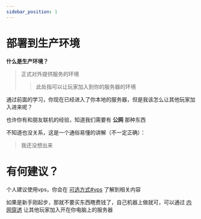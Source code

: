 ```yaml
---
sidebar_position: 1
---
```


# 部署到生产环境

**什么是生产环境？**

> 正式对外提供服务的环境
>
> >此处指可以让玩家加入到你的服务器的环境

通过前面的学习，你现在已经进入了你本地的服务器，但是我该怎么让其他玩家加入进来呢？

也许你有和朋友联机的经验，知道我们需要有 **公网** 那种东西

不知道也没关系，这是一个通俗易懂的讲解（不一定正确）：

> 我还没想出来

# 有何建议？

个人建议使用vps，你会在 [可选方式#vps](可选方式.md#vps) 了解到相关内容

如果是新手刚起步，那就不要买东西瞎费钱了，自己机器上做就可，可以通过 [内网穿透](内网穿透.md) 让其他玩家加入开在你电脑上的服务器